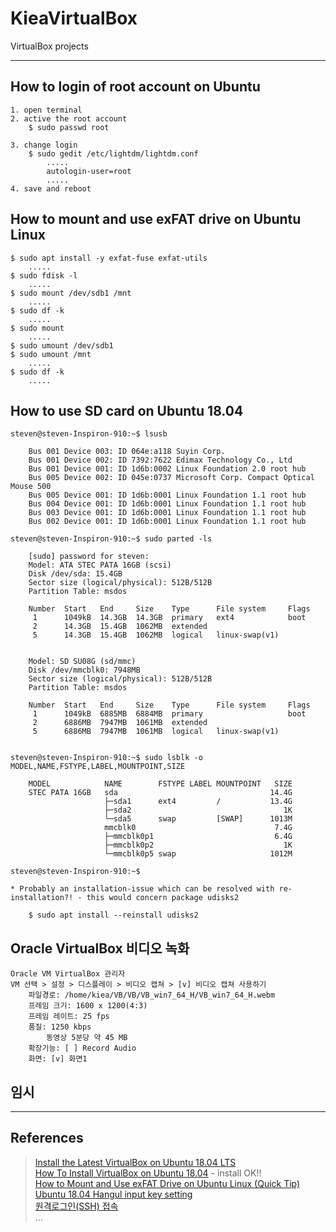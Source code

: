 # KieaVirtualBox
VirtualBox projects

-----
## How to login of root account on Ubuntu
    1. open terminal
    2. active the root account
        $ sudo passwd root
        
    3. change login
        $ sudo gedit /etc/lightdm/lightdm.conf
            .....
            autologin-user=root
            .....
    4. save and reboot

## How to mount and use exFAT drive on Ubuntu Linux

    $ sudo apt install -y exfat-fuse exfat-utils
        .....
    $ sudo fdisk -l
        .....
    $ sudo mount /dev/sdb1 /mnt
        .....
    $ sudo df -k
        .....
    $ sudo mount
        .....
    $ sudo umount /dev/sdb1
    $ sudo umount /mnt
        .....
    $ sudo df -k
        .....

## How to use SD card on Ubuntu 18.04

    steven@steven-Inspiron-910:~$ lsusb
    
        Bus 001 Device 003: ID 064e:a118 Suyin Corp. 
        Bus 001 Device 002: ID 7392:7622 Edimax Technology Co., Ltd 
        Bus 001 Device 001: ID 1d6b:0002 Linux Foundation 2.0 root hub
        Bus 005 Device 002: ID 045e:0737 Microsoft Corp. Compact Optical Mouse 500
        Bus 005 Device 001: ID 1d6b:0001 Linux Foundation 1.1 root hub
        Bus 004 Device 001: ID 1d6b:0001 Linux Foundation 1.1 root hub
        Bus 003 Device 001: ID 1d6b:0001 Linux Foundation 1.1 root hub
        Bus 002 Device 001: ID 1d6b:0001 Linux Foundation 1.1 root hub
    
    steven@steven-Inspiron-910:~$ sudo parted -ls
    
        [sudo] password for steven: 
        Model: ATA STEC PATA 16GB (scsi)
        Disk /dev/sda: 15.4GB
        Sector size (logical/physical): 512B/512B
        Partition Table: msdos

        Number  Start   End     Size    Type      File system     Flags
         1      1049kB  14.3GB  14.3GB  primary   ext4            boot
         2      14.3GB  15.4GB  1062MB  extended
         5      14.3GB  15.4GB  1062MB  logical   linux-swap(v1)


        Model: SD SU08G (sd/mmc)
        Disk /dev/mmcblk0: 7948MB
        Sector size (logical/physical): 512B/512B
        Partition Table: msdos

        Number  Start   End     Size    Type      File system     Flags
         1      1049kB  6885MB  6884MB  primary                   boot
         2      6886MB  7947MB  1061MB  extended
         5      6886MB  7947MB  1061MB  logical   linux-swap(v1)


    steven@steven-Inspiron-910:~$ sudo lsblk -o MODEL,NAME,FSTYPE,LABEL,MOUNTPOINT,SIZE
    
        MODEL            NAME        FSTYPE LABEL MOUNTPOINT   SIZE
        STEC PATA 16GB   sda                                  14.4G
                         ├─sda1      ext4         /           13.4G
                         ├─sda2                                  1K
                         └─sda5      swap         [SWAP]      1013M
                         mmcblk0                               7.4G
                         ├─mmcblk0p1                           6.4G
                         ├─mmcblk0p2                             1K
                         └─mmcblk0p5 swap                     1012M

    steven@steven-Inspiron-910:~$
    
    * Probably an installation-issue which can be resolved with re-installation?! - this would concern package udisks2
        
        $ sudo apt install --reinstall udisks2


## Oracle VirtualBox 비디오 녹화

	Oracle VM VirtualBox 관리자
	VM 선택 > 설정 > 디스플레이 > 비디오 캡쳐 > [v] 비디오 캡쳐 사용하기
		파일경로: /home/kiea/VB/VB/VB_win7_64_H/VB_win7_64_H.webm
		프레임 크기: 1600 x 1200(4:3)
		프레임 레이트: 25 fps
		품질: 1250 kbps
			동영상 5분당 약 45 MB
		확장기능: [ ] Record Audio
		화면: [v] 화면1

## 임시

-----
## References  
> [Install the Latest VirtualBox on Ubuntu 18.04 LTS](https://websiteforstudents.com/install-the-latest-virtualbox-on-ubuntu-18-04-lts/ "Install the Latest VirtualBox on Ubuntu 18.04 LTS")  
> [How To Install VirtualBox on Ubuntu 18.04](https://linuxize.com/post/how-to-install-virtualbox-on-ubuntu-18-04/ "How To Install VirtualBox on Ubuntu 18.04") - install OK!!  
> [How to Mount and Use exFAT Drive on Ubuntu Linux (Quick Tip)](https://www.youtube.com "YouTube Search: 'ubuntu 18.04 mount exfat'")  
> [Ubuntu 18.04 Hangul input key setting](http://progtrend.blogspot.com/2018/06/ubuntu-1804-uim.html "Ubuntu 18.04 Hangul input key setting")  
> [원격로그인(SSH) 접속](https://github.com/jeonghwan-kim/ssh-settings "원격로그인(SSH) 접속")  
...
